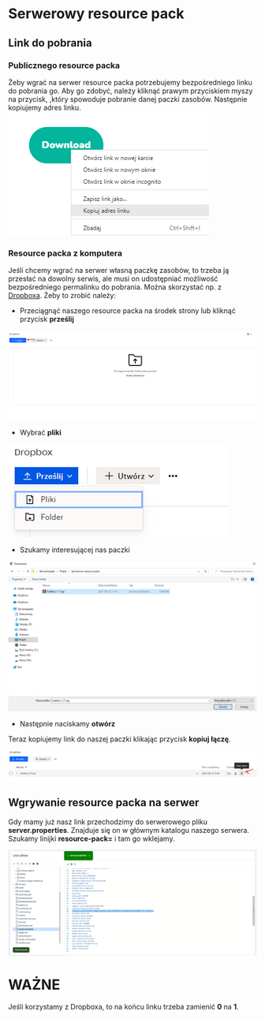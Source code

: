 # Serwerowy resource pack
## Link do pobrania
### Publicznego resource packa

Żeby wgrać na serwer resource packa potrzebujemy bezpośredniego linku do pobrania go. Aby go zdobyć, należy kliknąć prawym przyciskiem myszy na przycisk, ,który spowoduje pobranie danej paczki zasobów. Następnie kopiujemy adres linku.
![1](../img/resourcepack/1.png)

### Resource packa z komputera

Jeśli chcemy wgrać na serwer własną paczkę zasobów, to trzeba ją przesłać na dowolny serwis, ale musi on udostępniać możliwość bezpośredniego permalinku do pobrania. Można skorzystać np. z [Dropboxa](https://www.dropbox.com/). 
Żeby to zrobić należy:
* Przeciągnąć naszego resource packa na środek strony lub kliknąć przycisk **prześlij**

![1](../img/resourcepack/2.png)
* Wybrać **pliki**

![1](../img/resourcepack/3.png)
* Szukamy interesującej nas paczki

![1](../img/resourcepack/4.png)
* Następnie naciskamy **otwórz**

Teraz kopiujemy link do naszej paczki klikając przycisk **kopiuj łączę**.

![1](../img/resourcepack/5.png)

## Wgrywanie resource packa na serwer
Gdy mamy już nasz link przechodzimy do serwerowego pliku **server.properties**. Znajduje się on w głównym katalogu naszego serwera.
Szukamy linijki **resource-pack=** i tam go wklejamy.

![1](../img/resourcepack/6.png)

# WAŻNE
Jeśli korzystamy z Dropboxa, to na końcu linku trzeba zamienić **0** na **1**.
